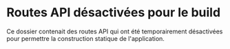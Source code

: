 # Routes API désactivées pour le build

Ce dossier contenait des routes API qui ont été temporairement désactivées pour permettre la construction statique de l'application.
